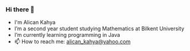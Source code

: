 ### Hi there 👋
- I'm Alican Kahya
- I’m a second year student studying Mathematics at Bilkent University
- I’m currently learning programming in Java
- 📫 How to reach me: alican_kahya@yahoo.com
